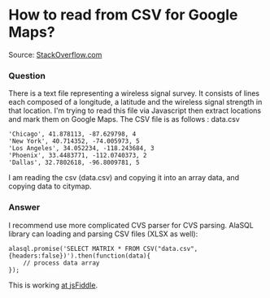 # How to read from CSV for Google Maps?

Source: [StackOverflow.com](http://stackoverflow.com/questions/27654916/unable-to-read-data-from-csv-in-javascript/27655131#27655131)

### Question
There is a text file representing a wireless signal survey. It consists of lines each composed of a longitude, a latitude and the wireless signal strength in that location. I'm trying to read this file via Javascript then extract locations and mark them on Google Maps. The CSV file is as follows : data.csv

    'Chicago', 41.878113, -87.629798, 4
    'New York', 40.714352, -74.005973, 5 
    'Los Angeles', 34.052234, -118.243684, 3
    'Phoenix', 33.4483771, -112.0740373, 2 
    'Dallas', 32.7802618, -96.8009781, 5

I am reading the csv (data.csv) and copying it into an array data, and copying data to citymap. 

### Answer

I recommend use more complicated CVS parser for CVS parsing. AlaSQL library can loading and parsing CSV files (XLSX as well):

    alasql.promise('SELECT MATRIX * FROM CSV("data.csv", {headers:false})').then(function(data){
        // process data array
    });

This is working [at jsFiddle](http://jsfiddle.net/agershun/1o2xq1yh/2/).


